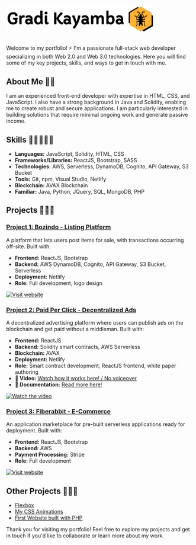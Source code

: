 ![My Personal Logo](https://github.com/gradikay/Gradi-Kayamba-Project/blob/master/gradiLogoOrange.png)

##
Welcome to my portfolio! ⚡️ I'm a passionate full-stack web developer specializing in both Web 2.0 and Web 3.0 technologies. Here you will find some of my key projects, skills, and ways to get in touch with me.

## About Me 👨‍💻

I am an experienced front-end developer with expertise in HTML, CSS, and JavaScript. I also have a strong background in Java and Solidity, enabling me to create robust and secure applications. I am particularly interested in building solutions that require minimal ongoing work and generate passive income.

## Skills 🌟🌟🌟🌟🌟

- **Languages:** JavaScript, Solidity, HTML, CSS
- **Frameworks/Libraries:** ReactJS, Bootstrap, SASS
- **Technologies:** AWS, Serverless, DynamoDB, Cognito, API Gateway, S3 Bucket
- **Tools:** Git, npm, Visual Studio, Netlify
- **Blockchain:** AVAX Blockchain
- **Familiar:** Java, Python, JQuery, SQL, MongoDB, PHP

## Projects 🚀🚀🚀

### [Project 1: Bozindo - Listing Platform](https://awesome-stonebraker-e3aee6.netlify.app/)
A platform that lets users post items for sale, with transactions occurring off-site. Built with:
- **Frontend:** ReactJS, Bootstrap
- **Backend:** AWS DynamoDB, Cognito, API Gateway, S3 Bucket, Serverless
- **Deployment:** Netlify
- **Role:** Full development, logo design

<a href="https://awesome-stonebraker-e3aee6.netlify.app/">
  <img src="https://github.com/gradikay/Gradi-Project/blob/master/bozindoimg.png" alt="Visit website" width="550" height="300">
</a>

### [Project 2: Paid Per Click - Decentralized Ads](https://epic-shannon-6ad85f.netlify.app)
A decentralized advertising platform where users can publish ads on the blockchain and get paid without a middleman. Built with:
- **Frontend:** ReactJS
- **Backend:** Solidity smart contracts, AWS Serverless
- **Blockchain:** AVAX
- **Deployment:** Netlify
- **Role:** Smart contract development, ReactJS frontend, white paper authoring
- **🎥 Video:** [Watch how it works here! / No voiceover](https://drive.google.com/file/d/1K7QZex-g5IsxnKAeGUUJFnQYVDWamfbb/view)
- **📝 Documentation:** [Read more here!](https://paidperclick.gitbook.io/ppec-document)

<a href="https://drive.google.com/file/d/1K7QZex-g5IsxnKAeGUUJFnQYVDWamfbb/view">
  <img src="https://github.com/gradikay/Gradi-Project/blob/master/image_originalm.png" alt="Watch the video" width="550" height="300">
</a>

### [Project 3: Fiberabbit - E-Commerce](https://github.com/gradikay/Gradi-Project/blob/master/image_original.png)
An application marketplace for pre-built serverless applications ready for deployment. Built with:
- **Frontend:** ReactJS, Bootstrap
- **Backend:** AWS
- **Payment Processing:** Stripe
- **Role:** Full development

<a href="https://reverent-engelbart-757f30.netlify.app/">
  <img src="https://github.com/gradikay/Gradi-Project/blob/master/image_original.png" alt="Visit website" width="550" height="300">
</a>

## Other Projects 🚀🚀🚀

- [Flexbox](https://github.com/gradikay/Gradi-Kayamba-Project/blob/master/flexbox2.JPG)
- [My CSS Animations](https://gradikay.github.io/css-animation-/)
- [First Website built with PHP](https://peaceful-shannon-1ef48e.netlify.app/)


Thank you for visiting my portfolio! Feel free to explore my projects and get in touch if you'd like to collaborate or learn more about my work.
